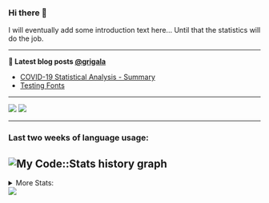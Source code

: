 ### Hi there 👋

I will eventually add some introduction text here... Until that the statistics will do the job. 

<!--
**grigala/grigala** is a ✨ _special_ ✨ repository because its `README.md` (this file) appears on your GitHub profile.

Here are some ideas to get you started:

- 🔭 I’m currently working on ...
- 🌱 I’m currently learning ...
- 👯 I’m looking to collaborate on ...
- 🤔 I’m looking for help with ...
- 💬 Ask me about ...
- 📫 How to reach me: ...
- 😄 Pronouns: ...
- ⚡ Fun fact: ...
-->

---

**📕 Latest blog posts [@grigala](https://grigala.github.io/blog/)**
<!-- BLOG-POST-LIST:START -->
- [COVID-19 Statistical Analysis - Summary](https://grigala.github.io/posts/2020/03/covid-19/)
- [Testing Fonts](https://grigala.github.io/posts/2019/12/testing-fonts/)
<!-- BLOG-POST-LIST:END -->

 ---
 
![](https://grigala-stats.vercel.app/api?username=grigala&count_private=true&show_icons=true&line_height=21&title_color=009930&icon_color=009930) ![](https://grigala-stats.vercel.app/api/top-langs/?username=grigala&layout=compact&title_color=009930)

<!-- images are not the same line
<p align = "center">
    <img src="https://github-readme-stats.vercel.app/api?username=grigala&count_private=true&show_icons=true&theme=dark&line_height=33" width="48%">
    <img src="https://github-readme-stats.vercel.app/api/top-langs/?username=grigala&layout=compact&theme=dark" width="48%">
</p> -->

---
### Last two weeks of language usage:

![My Code::Stats history graph](https://codestats-readme.wegfan.cn/history-graph/grigala)
---
<details>
<summary> More Stats: </summary>
  
<!--START_SECTION:waka-->
📊 **This Week I Spent My Time On** 

```text
⌚︎ Time Zone: Europe/Zurich

💬 Programming Languages: 
Java                     9 hrs 51 mins       ████████████████░░░░░░░░░   64.85% 
VimL                     1 hr 57 mins        ███░░░░░░░░░░░░░░░░░░░░░░   12.91% 
Other                    35 mins             █░░░░░░░░░░░░░░░░░░░░░░░░   3.85% 
HTML                     27 mins             ░░░░░░░░░░░░░░░░░░░░░░░░░   3.03% 
JSON                     25 mins             ░░░░░░░░░░░░░░░░░░░░░░░░░   2.81%

🔥 Editors: 
IntelliJ                 11 hrs 16 mins      ██████████████████░░░░░░░   74.18% 
Vim                      2 hrs 52 mins       ████░░░░░░░░░░░░░░░░░░░░░   18.96% 
VS Code                  1 hr 2 mins         █░░░░░░░░░░░░░░░░░░░░░░░░   6.86%

💻 Operating System: 
Windows                  14 hrs 26 mins      ███████████████████████░░   95.02% 
Linux                    45 mins             █░░░░░░░░░░░░░░░░░░░░░░░░   4.98%

```

**I Mostly Code in Java** 

```text
Java                     4 repos             ███░░░░░░░░░░░░░░░░░░░░░░   14.29% 
Scala                    3 repos             ██░░░░░░░░░░░░░░░░░░░░░░░   10.71% 
C++                      2 repos             █░░░░░░░░░░░░░░░░░░░░░░░░   7.14% 
Python                   2 repos             █░░░░░░░░░░░░░░░░░░░░░░░░   7.14% 
TeX                      2 repos             █░░░░░░░░░░░░░░░░░░░░░░░░   7.14%

```



<!--END_SECTION:waka-->

![My Code::Stats history graph](https://codestats-readme.wegfan.cn/history-graph/grigala)
---
</details>

<img src="https://komarev.com/ghpvc/?username=grigala&color=009930"/>

<!-- an additional pinned repositiroes -->
<!-- ![ReadMe Card](https://grigala-stats.vercel.app/api/pin/?username=grigala&repo=3DMMDepthFitting&title_color=008800) -->
